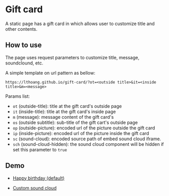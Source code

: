 # Gift card

A static page has a gift card in which allows user to customize title and other contents.

## How to use

The page uses request parameters to customize title, message, soundclound, etc.

A simple template on url pattern as bellow:

```
https://lthoang.github.io/gift-card/?ot=<outside title>&it=<inside title>&m=<message>
```

Params list:

* `ot` (outside-title): title at the gift card's outside page
* `it` (inside-title): title at the gift card's inside page
* `m` (message): message content of the gift card's
* `os` (outside subtitle): sub-title of the gift cart's outside page
* `op` (outside-picture): encoded url of the picture outside the gift card
* `ip` (inside-picture): encoded url of the picture inside the gift card
* `sc` (sound-cloud): encoded source path of embed sound cloud iframe.
* `sch` (sound-cloud-hidden): the sound cloud component will be hidden if set this parameter to `true`

## Demo

* [Happy birthday (default)](https://lthoang.github.io/gift-card/index.html?it=Let%27s%20party&m=Let’s%20light%20the%20candles%20and%20celebrate%20this%20special%20day%20of%20your%20life.\nHappy%20birthday.)

* [Custom sound cloud](https://lthoang.github.io/gift-card/index.html?sc=https%3A%2F%2Fw.soundcloud.com%2Fplayer%2F%3Furl%3Dhttps%253A%2F%2Fapi.soundcloud.com%2Ftracks%2F142142050%26amp%3Bauto_play%3Dtrue%26amp%3Bvisual%3Dtrue)